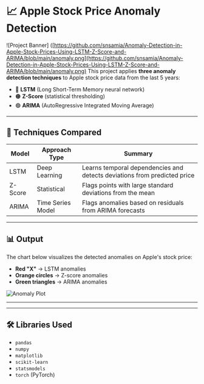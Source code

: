 
# 📈 Apple Stock Price Anomaly Detection

![Project Banner] ([https://github.com/snsamia/Anomaly-Detection-in-Apple-Stock-Prices-Using-LSTM-Z-Score-and-ARIMA/blob/main/anomaly.png](https://github.com/snsamia/Anomaly-Detection-in-Apple-Stock-Prices-Using-LSTM-Z-Score-and-ARIMA/blob/main/anomaly.png)
This project applies **three anomaly detection techniques** to Apple stock price data from the last 5 years:


- 🔴 **LSTM** (Long Short-Term Memory neural network)
- 🟠 **Z-Score** (statistical thresholding)
- 🟢 **ARIMA** (AutoRegressive Integrated Moving Average)

---

## 🧠 Techniques Compared

| Model      | Approach Type    | Summary |
|------------|------------------|---------|
| LSTM       | Deep Learning    | Learns temporal dependencies and detects deviations from predicted price |
| Z-Score    | Statistical      | Flags points with large standard deviations from the mean |
| ARIMA      | Time Series Model | Flags anomalies based on residuals from ARIMA forecasts |

---

## 📊 Output

The chart below visualizes the detected anomalies on Apple's stock price:

- **Red "X"** → LSTM anomalies  
- **Orange circles** → Z-score anomalies  
- **Green triangles** → ARIMA anomalies  

![Anomaly Plot](./52643a37-ab8c-4fa0-b000-70181785a086.png)

---


---

## 🛠️ Libraries Used

- `pandas`
- `numpy`
- `matplotlib`
- `scikit-learn`
- `statsmodels`
- `torch` (PyTorch)
